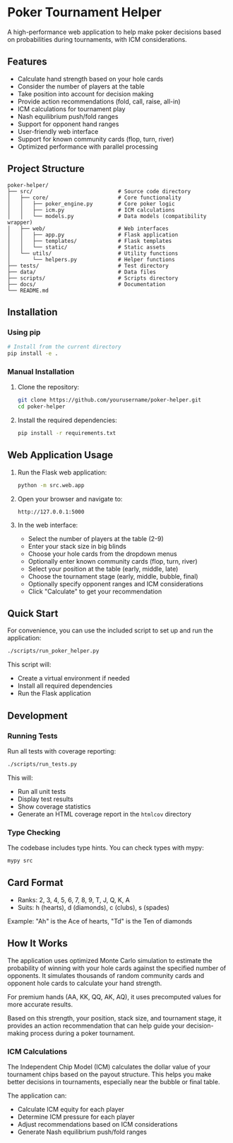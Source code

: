 # Poker Tournament Helper

A high-performance web application to help make poker decisions based on probabilities during tournaments, with ICM considerations.

## Features

- Calculate hand strength based on your hole cards
- Consider the number of players at the table
- Take position into account for decision making
- Provide action recommendations (fold, call, raise, all-in)
- ICM calculations for tournament play
- Nash equilibrium push/fold ranges
- Support for opponent hand ranges
- User-friendly web interface
- Support for known community cards (flop, turn, river)
- Optimized performance with parallel processing

## Project Structure

```
poker-helper/
├── src/                           # Source code directory
│   ├── core/                      # Core functionality
│   │   ├── poker_engine.py        # Core poker logic
│   │   ├── icm.py                 # ICM calculations
│   │   └── models.py              # Data models (compatibility wrapper)
│   ├── web/                       # Web interfaces
│   │   ├── app.py                 # Flask application
│   │   ├── templates/             # Flask templates
│   │   └── static/                # Static assets
│   └── utils/                     # Utility functions
│       └── helpers.py             # Helper functions
├── tests/                         # Test directory
├── data/                          # Data files
├── scripts/                       # Scripts directory
├── docs/                          # Documentation
└── README.md
```

## Installation

### Using pip

```bash
# Install from the current directory
pip install -e .
```

### Manual Installation

1. Clone the repository:
   ```bash
   git clone https://github.com/yourusername/poker-helper.git
   cd poker-helper
   ```

2. Install the required dependencies:
   ```bash
   pip install -r requirements.txt
   ```

## Web Application Usage

1. Run the Flask web application:
   ```bash
   python -m src.web.app
   ```

2. Open your browser and navigate to:
   ```
   http://127.0.0.1:5000
   ```

3. In the web interface:
   - Select the number of players at the table (2-9)
   - Enter your stack size in big blinds
   - Choose your hole cards from the dropdown menus
   - Optionally enter known community cards (flop, turn, river)
   - Select your position at the table (early, middle, late)
   - Choose the tournament stage (early, middle, bubble, final)
   - Optionally specify opponent ranges and ICM considerations
   - Click "Calculate" to get your recommendation

## Quick Start

For convenience, you can use the included script to set up and run the application:

```bash
./scripts/run_poker_helper.py
```

This script will:
- Create a virtual environment if needed
- Install all required dependencies
- Run the Flask application

## Development

### Running Tests

Run all tests with coverage reporting:

```bash
./scripts/run_tests.py
```

This will:
- Run all unit tests
- Display test results
- Show coverage statistics
- Generate an HTML coverage report in the `htmlcov` directory

### Type Checking

The codebase includes type hints. You can check types with mypy:

```bash
mypy src
```

## Card Format

- Ranks: 2, 3, 4, 5, 6, 7, 8, 9, T, J, Q, K, A
- Suits: h (hearts), d (diamonds), c (clubs), s (spades)

Example: "Ah" is the Ace of hearts, "Td" is the Ten of diamonds

## How It Works

The application uses optimized Monte Carlo simulation to estimate the probability of winning with your hole cards against the specified number of opponents. It simulates thousands of random community cards and opponent hole cards to calculate your hand strength.

For premium hands (AA, KK, QQ, AK, AQ), it uses precomputed values for more accurate results.

Based on this strength, your position, stack size, and tournament stage, it provides an action recommendation that can help guide your decision-making process during a poker tournament.

### ICM Calculations

The Independent Chip Model (ICM) calculates the dollar value of your tournament chips based on the payout structure. This helps you make better decisions in tournaments, especially near the bubble or final table.

The application can:
- Calculate ICM equity for each player
- Determine ICM pressure for each player
- Adjust recommendations based on ICM considerations
- Generate Nash equilibrium push/fold ranges
